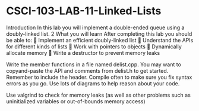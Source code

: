# CSCI-103-LAB-11-Linked-Lists
Introduction
In this lab you will implement a double-ended queue using a doubly-linked list.
2 What you will learn
After completing this lab you should be able to:
 Implement an efficient doubly-linked list
 Understand the APIs for different kinds of lists
 Work with pointers to objects
 Dynamically allocate memory
 Write a destructor to prevent memory leaks 

Write the member functions in a file named delist.cpp. You may want to copyand-paste the API and comments from delist.h to get started. Remember to
include the header. Compile often to make sure you fix syntax errors as you go. Use
lots of diagrams to help reason about your code. 

Use valgrind to check for memory leaks (as well as other problems such as
uninitialized variables or out-of-bounds memory access)
